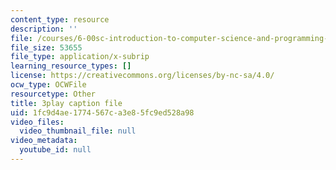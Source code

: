 ```yaml
---
content_type: resource
description: ''
file: /courses/6-00sc-introduction-to-computer-science-and-programming-spring-2011/1fc9d4ae1774567ca3e85fc9ed528a98_7BpomdjZ_Os.vtt
file_size: 53655
file_type: application/x-subrip
learning_resource_types: []
license: https://creativecommons.org/licenses/by-nc-sa/4.0/
ocw_type: OCWFile
resourcetype: Other
title: 3play caption file
uid: 1fc9d4ae-1774-567c-a3e8-5fc9ed528a98
video_files:
  video_thumbnail_file: null
video_metadata:
  youtube_id: null
---
```

